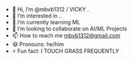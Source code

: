 - 👋 Hi, I’m @mbvb1312 / VICKY .
- 👀 I’m interested in ..
- 🌱 I’m currently learning ML
- 💞️ I’m looking to collaborate on AI/ML Projects
- 📫 How to reach me mbvb1312@gmail.com
- 😄 Pronouns: he/him
- ⚡ Fun fact: I TOUCH GRASS FREQUENTLY

<!---
mbvb1312/mbvb1312 is a ✨ special ✨ repository because its `README.md` (this file) appears on your GitHub profile.
You can click the Preview link to take a look at your changes.
--->
